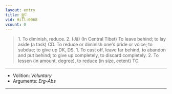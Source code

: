 ```yaml
---
layout: entry
title: སྐྱུང་
vid: Hill:0068
vcount: 0
---
```

> 1\. To diminish, reduce\. 2\. (Jä) (In Central Tibet) To leave behind; to lay aside (a task) CD\. To reduce or diminish one's pride or voice; to subdue; to give up DK, DS\. 1\. To cast off, leave far behind, to abandon and put behind; to give up completely, to discard completely\. 2\. To lessen (in amount, degree), to reduce (in size, extent) TC\.

---
* Volition: _Voluntary_
* Arguments: _Erg-Abs_

---

